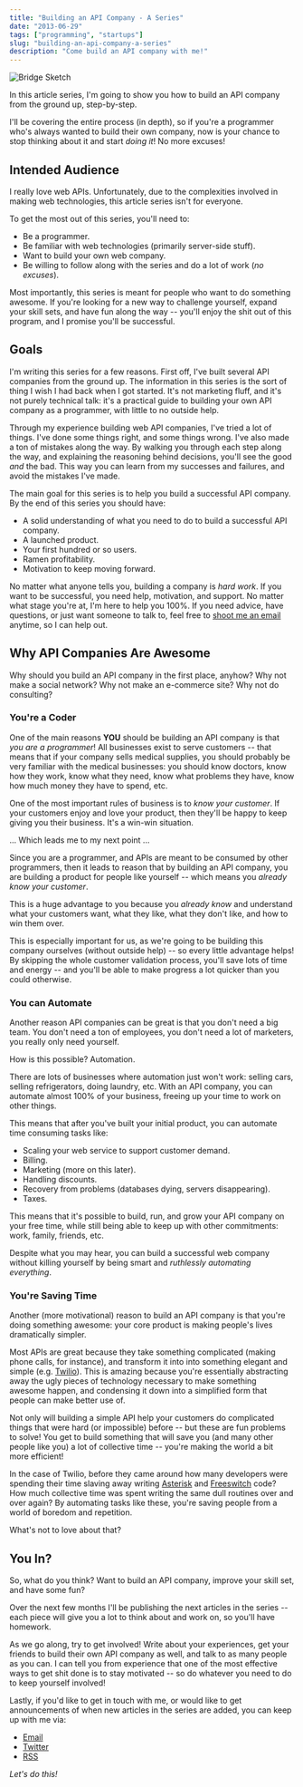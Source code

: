```yaml
---
title: "Building an API Company - A Series"
date: "2013-06-29"
tags: ["programming", "startups"]
slug: "building-an-api-company-a-series"
description: "Come build an API company with me!"
---
```



![Bridge Sketch][]


In this article series, I'm going to show you how to build an API company from
the ground up, step-by-step.

I'll be covering the entire process (in depth), so if you're a programmer who's
always wanted to build their own company, now is your chance to stop thinking
about it and start *doing it*!  No more excuses!


## Intended Audience

I really love web APIs.  Unfortunately, due to the complexities involved in
making web technologies, this article series isn't for everyone.

To get the most out of this series, you'll need to:

- Be a programmer.
- Be familiar with web technologies (primarily server-side stuff).
- Want to build your own web company.
- Be willing to follow along with the series and do a lot of work (*no
  excuses*).

Most importantly, this series is meant for people who want to do something
awesome.  If you're looking for a new way to challenge yourself, expand your
skill sets, and have fun along the way -- you'll enjoy the shit out of this
program, and I promise you'll be successful.


## Goals

I'm writing this series for a few reasons.  First off, I've built several API
companies from the ground up.  The information in this series is the sort of
thing I wish I had back when I got started.  It's not marketing fluff, and it's
not purely technical talk: it's a practical guide to building your own API
company as a programmer, with little to no outside help.

Through my experience building web API companies, I've tried a lot of things.
I've done some things right, and some things wrong.  I've also made a ton of
mistakes along the way.  By walking you through each step along the way, and
explaining the reasoning behind decisions, you'll see the good *and* the bad.
This way you can learn from my successes and failures, and avoid the mistakes
I've made.

The main goal for this series is to help you build a successful API company.  By
the end of this series you should have:

- A solid understanding of what you need to do to build a successful API
  company.
- A launched product.
- Your first hundred or so users.
- Ramen profitability.
- Motivation to keep moving forward.

No matter what anyone tells you, building a company is *hard work*.  If you want
to be successful, you need help, motivation, and support.  No matter what stage
you're at, I'm here to help you 100%.  If you need advice, have questions, or
just want someone to talk to, feel free to [shoot me an email][] anytime, so I
can help out.


## Why API Companies Are Awesome

Why should you build an API company in the first place, anyhow?  Why not make a
social network?  Why not make an e-commerce site?  Why not do consulting?


### You're a Coder

One of the main reasons **YOU** should be building an API company is that *you
are a programmer*!  All businesses exist to serve customers -- that means that if
your company sells medical supplies, you should probably be very familiar with
the medical businesses: you should know doctors, know how they work, know what
they need, know what problems they have, know how much money they have to spend,
etc.

One of the most important rules of business is to *know your customer*.  If your
customers enjoy and love your product, then they'll be happy to keep giving you
their business.  It's a win-win situation.

...  Which leads me to my next point ...

Since you are a programmer, and APIs are meant to be consumed by other
programmers, then it leads to reason that by building an API company, you are
building a product for people like yourself -- which means you *already know
your customer*.

This is a huge advantage to you because you *already know* and understand what
your customers want, what they like, what they don't like, and how to win them
over.

This is especially important for us, as we're going to be building this company
ourselves (without outside help) -- so every little advantage helps!  By
skipping the whole customer validation process, you'll save lots of time and
energy -- and you'll be able to make progress a lot quicker than you could
otherwise.


### You can Automate

Another reason API companies can be great is that you don't need a big team.
You don't need a ton of employees, you don't need a lot of marketers, you really
only need yourself.

How is this possible?  Automation.

There are lots of businesses where automation just won't work: selling cars,
selling refrigerators, doing laundry, etc.  With an API company, you can
automate almost 100% of your business, freeing up your time to work on other
things.

This means that after you've built your initial product, you can automate time
consuming tasks like:

- Scaling your web service to support customer demand.
- Billing.
- Marketing (more on this later).
- Handling discounts.
- Recovery from problems (databases dying, servers disappearing).
- Taxes.

This means that it's possible to build, run, and grow your API company on
your free time, while still being able to keep up with other commitments: work,
family, friends, etc.

Despite what you may hear, you can build a successful web company without
killing yourself by being smart and *ruthlessly automating everything*.


### You're Saving Time

Another (more motivational) reason to build an API company is that you're doing
something awesome: your core product is making people's lives dramatically
simpler.

Most APIs are great because they take something complicated (making phone calls,
for instance), and transform it into into something elegant and simple (e.g.
[Twilio][]).  This is amazing because you're essentially abstracting away the
ugly pieces of technology necessary to make something awesome happen, and
condensing it down into a simplified form that people can make better use of.

Not only will building a simple API help your customers do complicated things
that were hard (or impossible) before -- but these are fun problems to solve!
You get to build something that will save you (and many other people like you) a
lot of collective time -- you're making the world a bit more efficient!

In the case of Twilio, before they came around how many developers were spending
their time slaving away writing [Asterisk][] and [Freeswitch][] code?  How much
collective time was spent writing the same dull routines over and over again?
By automating tasks like these, you're saving people from a world of boredom and
repetition.

What's not to love about that?


## You In?

So, what do you think?  Want to build an API company, improve your skill set,
and have some fun?

Over the next few months I'll be publishing the next articles in the series --
each piece will give you a lot to think about and work on, so you'll have
homework.

As we go along, try to get involved!  Write about your experiences, get your
friends to build their own API company as well, and talk to as many people as
you can.  I can tell you from experience that one of the most effective ways to
get shit done is to stay motivated -- so do whatever you need to do to keep
yourself involved!

Lastly, if you'd like to get in touch with me, or would like to get
announcements of when new articles in the series are added, you can keep up with
me via:

- [Email][shoot me an email]
- [Twitter][]
- [RSS][]

*Let's do this!*


  [Bridge Sketch]: /static/blog/images/2013/bridge-sketch.jpg "Bridge Sketch"
  [shoot me an email]: mailto:r@rdegges.com "Randall Degges' Email"
  [Twilio]: http://www.twilio.com/ "Twilio"
  [Asterisk]: http://www.asterisk.org/ "Asterisk"
  [Freeswitch]: http://freeswitch.org/ "Freeswitch"
  [Twitter]: https://twitter.com/rdegges "Randall Degges on Twitter"
  [RSS]: http://www.rdegges.com/feeds/atom.xml "Randall Degges' RSS Feed"
